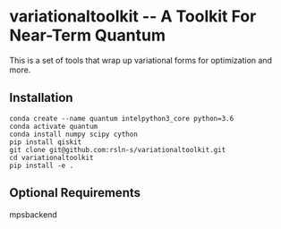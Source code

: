 # variationaltoolkit -- A Toolkit For Near-Term Quantum  

This is a set of tools that wrap up variational forms for optimization and more.

## Installation

```
conda create --name quantum intelpython3_core python=3.6
conda activate quantum
conda install numpy scipy cython
pip install qiskit
git clone git@github.com:rsln-s/variationaltoolkit.git
cd variationaltoolkit
pip install -e .
```


## Optional Requirements

mpsbackend

